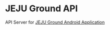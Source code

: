 # JEJU Ground API

API Server for [JEJU Ground Android Application]("https://github.com/capollux/jejuground")
